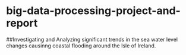 # big-data-processing-project-and-report

##Investigating and Analyzing significant trends in the sea water level changes causinng coastal flooding around the Isle of Ireland.
